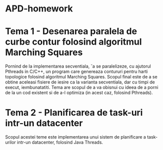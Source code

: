 # APD-homework

# Tema 1 - Desenarea paralela de curbe contur folosind algoritmul Marching Squares

Pornind de la implementarea secventiala, ˘a se paralelizeze, cu ajutorul Pthreads in C/C++, un program
care genereaza contururi pentru harti topologice folosind algoritmul Marching Squares. 
Scopul final este de a se obtine aceleasi fisiere de iesire ca la varianta secventiala, dar cu timpi de execut, ieımbunatatiti. Tema
are scopul de a va obisnui cu ideea de a porni de la un cod existent si de a-l optimiza (in acest caz, folosind
Pthreads).

# Tema 2 - Planificarea de task-uri intr-un datacenter

Scopul acestei teme este implementarea unui sistem de planificare a task-urilor intr-un datacenter, folosind
Java Threads.


